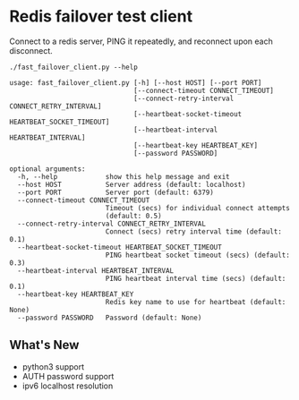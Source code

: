 Redis failover test client
===

Connect to a redis server, PING it repeatedly, and reconnect upon each disconnect.

    ./fast_failover_client.py --help

    usage: fast_failover_client.py [-h] [--host HOST] [--port PORT]
                                   [--connect-timeout CONNECT_TIMEOUT]
                                   [--connect-retry-interval CONNECT_RETRY_INTERVAL]
                                   [--heartbeat-socket-timeout HEARTBEAT_SOCKET_TIMEOUT]
                                   [--heartbeat-interval HEARTBEAT_INTERVAL]
                                   [--heartbeat-key HEARTBEAT_KEY]
                                   [--password PASSWORD]

    optional arguments:
      -h, --help            show this help message and exit
      --host HOST           Server address (default: localhost)
      --port PORT           Server port (default: 6379)
      --connect-timeout CONNECT_TIMEOUT
                            Timeout (secs) for individual connect attempts
                            (default: 0.5)
      --connect-retry-interval CONNECT_RETRY_INTERVAL
                            Connect (secs) retry interval time (default: 0.1)
      --heartbeat-socket-timeout HEARTBEAT_SOCKET_TIMEOUT
                            PING heartbeat socket timeout (secs) (default: 0.3)
      --heartbeat-interval HEARTBEAT_INTERVAL
                            PING heartbeat interval time (secs) (default: 0.1)
      --heartbeat-key HEARTBEAT_KEY
                            Redis key name to use for heartbeat (default: None)
      --password PASSWORD   Password (default: None)

What's New
---
* python3 support
* AUTH password support
* ipv6 localhost resolution
